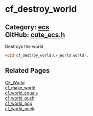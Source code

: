 [//]: # (This file is automatically generated by Cute Framework's docs parser.)
[//]: # (Do not edit this file by hand!)
[//]: # (See: https://github.com/RandyGaul/cute_framework/blob/master/samples/docs_parser.cpp)
[](../header.md ':include')

# cf_destroy_world

Category: [ecs](/api_reference?id=ecs)  
GitHub: [cute_ecs.h](https://github.com/RandyGaul/cute_framework/blob/master/include/cute_ecs.h)  
---

Destroys the world.

```cpp
void cf_destroy_world(CF_World world);
```

## Related Pages

[CF_World](/ecs/cf_world.md)  
[cf_make_world](/ecs/cf_make_world.md)  
[cf_world_equals](/ecs/cf_world_equals.md)  
[cf_world_push](/ecs/cf_world_push.md)  
[cf_world_pop](/ecs/cf_world_pop.md)  
[cf_world_peek](/ecs/cf_world_peek.md)  
